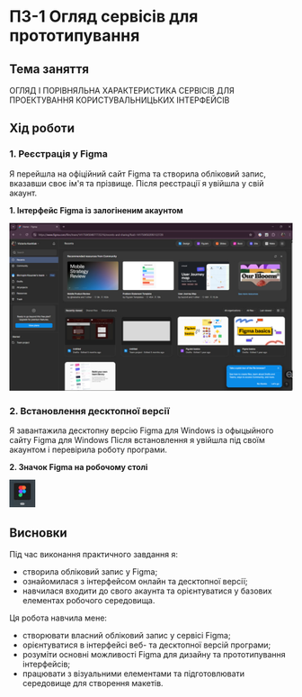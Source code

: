 # ПЗ-1 Огляд сервісів для прототипування

## Тема заняття
ОГЛЯД І ПОРІВНЯЛЬНА ХАРАКТЕРИСТИКА СЕРВІСІВ ДЛЯ ПРОЕКТУВАННЯ КОРИСТУВАЛЬНИЦЬКИХ ІНТЕРФЕЙСІВ

## Хід роботи

### 1. Реєстрація у Figma
Я перейшла на офіційний сайт Figma та створила обліковий запис, вказавши своє ім'я та прізвище.
Після реєстрації я увійшла у свій акаунт.

**1. Інтерфейс Figma із залогіненим акаунтом**

![Скріншот інтерфейсу Figma](./images/figmainterface.jpg)

### 2. Встановлення десктопної версії
Я завантажила десктопну версію Figma для Windows із офыцыйного сайту Figma для Windows 
Після встановлення я увійшла під своїм акаунтом і перевірила роботу програми.

**2. Значок Figma на робочому столі**

![Скріншот встановленої програми Figma](./images/figma.jpg)

## Висновки
Під час виконання практичного завдання я:
- створила обліковий запис у Figma;
- ознайомилася з інтерфейсом онлайн та десктопної версії;
- навчилася входити до свого акаунта та орієнтуватися у базових елементах робочого середовища.

Ця робота навчила мене:
- створювати власний обліковий запис у сервісі Figma;
- орієнтуватися в інтерфейсі веб- та десктопної версій програми;
- розуміти основні можливості Figma для дизайну та прототипування інтерфейсів;
- працювати з візуальними елементами та підготовлювати середовище для створення макетів.
